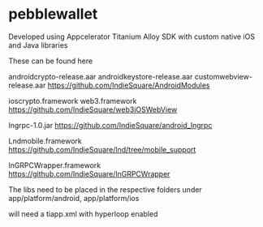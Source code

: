 # pebblewallet

Developed using Appcelerator Titanium Alloy SDK with custom native iOS and Java libraries

These can be found here

androidcrypto-release.aar
androidkeystore-release.aar
customwebview-release.aar
https://github.com/IndieSquare/AndroidModules

ioscrypto.framework
web3.framework
https://github.com/IndieSquare/web3iOSWebView

lngrpc-1.0.jar
https://github.com/IndieSquare/android_lngrpc

Lndmobile.framework
https://github.com/IndieSquare/lnd/tree/mobile_support
 
lnGRPCWrapper.framework
https://github.com/IndieSquare/lnGRPCWrapper

The libs need to be placed in the respective folders under app/platform/android, app/platform/ios

will need a tiapp.xml with hyperloop enabled
